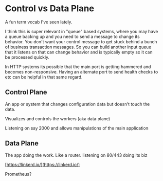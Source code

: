 # Control vs Data Plane

A fun term vocab I've seen lately.

I think this is super relevant in "queue" based systems, where you may have a queue backing up and you need to send a message to change its behavior. You don't want your control message to get stuck behind a bunch of business transaction messages. So you can build another input queue that it listens on that can change behavior and is typically empty so it can be processed quickly.

In HTTP systems its possible that the main port is getting hammered and becomes non-responsive. Having an alternate port to send health checks to etc can be helpful in that same regard.

## Control Plane

An app or system that changes configuration data but doesn't touch the data.

Visualizes and controls the workers \(aka data plane\)

Listening on say 2000 and allows manipulations of the main application

## Data Plane

The app doing the work. Like a router. listening on 80/443 doing its biz

[https://linkerd.io/](https://linkerd.io/)

Prometheus?

